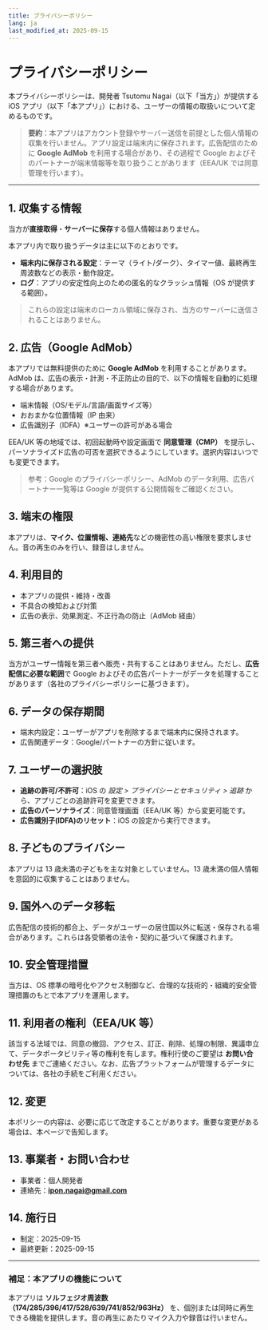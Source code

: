 ```yaml
---
title: プライバシーポリシー
lang: ja
last_modified_at: 2025-09-15
---
```


# プライバシーポリシー

本プライバシーポリシーは、開発者 Tsutomu Nagai（以下「当方」）が提供する iOS アプリ（以下「本アプリ」）における、ユーザーの情報の取扱いについて定めるものです。

> **要約**：本アプリはアカウント登録やサーバー送信を前提とした個人情報の収集を行いません。アプリ設定は端末内に保存されます。広告配信のために **Google AdMob** を利用する場合があり、その過程で Google およびそのパートナーが端末情報等を取り扱うことがあります（EEA/UK では同意管理を行います）。

---

## 1. 収集する情報
当方が**直接取得**・**サーバーに保存**する個人情報はありません。

本アプリ内で取り扱うデータは主に以下のとおりです。
- **端末内に保存される設定**：テーマ（ライト/ダーク）、タイマー値、最終再生周波数などの表示・動作設定。
- **ログ**：アプリの安定性向上のための匿名的なクラッシュ情報（OS が提供する範囲）。

> これらの設定は端末のローカル領域に保存され、当方のサーバーに送信されることはありません。

## 2. 広告（Google AdMob）
本アプリでは無料提供のために **Google AdMob** を利用することがあります。AdMob は、広告の表示・計測・不正防止の目的で、以下の情報を自動的に処理する場合があります。
- 端末情報（OS/モデル/言語/画面サイズ等）
- おおまかな位置情報（IP 由来）
- 広告識別子（IDFA）※ユーザーの許可がある場合

EEA/UK 等の地域では、初回起動時や設定画面で **同意管理（CMP）** を提示し、パーソナライズド広告の可否を選択できるようにしています。選択内容はいつでも変更できます。

> 参考：Google のプライバシーポリシー、AdMob のデータ利用、広告パートナー一覧等は Google が提供する公開情報をご確認ください。

## 3. 端末の権限
本アプリは、**マイク、位置情報、連絡先**などの機密性の高い権限を要求しません。音の再生のみを行い、録音はしません。

## 4. 利用目的
- 本アプリの提供・維持・改善
- 不具合の検知および対策
- 広告の表示、効果測定、不正行為の防止（AdMob 経由）

## 5. 第三者への提供
当方がユーザー情報を第三者へ販売・共有することはありません。ただし、**広告配信に必要な範囲**で Google およびその広告パートナーがデータを処理することがあります（各社のプライバシーポリシーに基づきます）。

## 6. データの保存期間
- 端末内設定：ユーザーがアプリを削除するまで端末内に保持されます。
- 広告関連データ：Google/パートナーの方針に従います。

## 7. ユーザーの選択肢
- **追跡の許可/不許可**：iOS の *設定 > プライバシーとセキュリティ > 追跡* から、アプリごとの追跡許可を変更できます。
- **広告のパーソナライズ**：同意管理画面（EEA/UK 等）から変更可能です。
- **広告識別子(IDFA)のリセット**：iOS の設定から実行できます。

## 8. 子どものプライバシー
本アプリは 13 歳未満の子どもを主な対象としていません。13 歳未満の個人情報を意図的に収集することはありません。

## 9. 国外へのデータ移転
広告配信の技術的都合上、データがユーザーの居住国以外に転送・保存される場合があります。これらは各受領者の法令・契約に基づいて保護されます。

## 10. 安全管理措置
当方は、OS 標準の暗号化やアクセス制御など、合理的な技術的・組織的安全管理措置のもとで本アプリを運用します。

## 11. 利用者の権利（EEA/UK 等）
該当する法域では、同意の撤回、アクセス、訂正、削除、処理の制限、異議申立て、データポータビリティ等の権利を有します。権利行使のご要望は **お問い合わせ先** までご連絡ください。なお、広告プラットフォームが管理するデータについては、各社の手続をご利用ください。

## 12. 変更
本ポリシーの内容は、必要に応じて改定することがあります。重要な変更がある場合は、本ページで告知します。

## 13. 事業者・お問い合わせ
- 事業者：個人開発者
- 連絡先：**ipon.nagai@gmail.com**  

## 14. 施行日
- 制定：2025-09-15
- 最終更新：2025-09-15

---

### 補足：本アプリの機能について
本アプリは **ソルフェジオ周波数（174/285/396/417/528/639/741/852/963Hz）** を、個別または同時に再生できる機能を提供します。音の再生にあたりマイク入力や録音は行いません。

